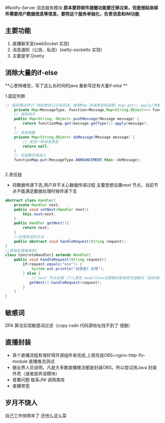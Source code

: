 #Notify-Server 消息服务模块
**原本要将邮件提醒功能要迁移过来，但是想起来邮件需要用户数据信息等信息，要将这个服务单独化，负责消息和IM功能**
## 主要功能
1. 直播聊天室(webSocket 实现)
2. 消息通知（公告、私信）(netty-socketIo 实现)
3. 主要是学习netty
## 消除大量的if-else
**心里特难受，写了这么长时间的java 重新写还有大量if-else **

1.固定判断
```java
// 固定模式的if 例如微信公众号回调，使用Map 存储类型和函数，map.get().apply(参数)，Function(参数，返回)
    private Map<MessageType, Function<Message,Map<String,Object>>> functionMap = new HashMap<>(8);
    // 调用地方
    public Map<String, Object> pushMessage(Message message) {
        return functionMap.get(message.getType()).apply(message);
    }
    // 具体函数
    private Map<String,Object> doMessage(Message message) {
        // 发送一种消息类型
        return null;
    }
    // 将函数存储进入
    functionMap.put(MessageType.ANNOUNCEMENT,this::doMessage);
    
```
2.责任链
* 将数据传递下去,用户并不关心数据传递过程 主要思想设置next 节点，当前节点不能满足数据处理时候传递下去
```java
abstract class Handler{
    private Handler next;
    public void setNext(Handler next){
        this.next=next; 
    }
    public Handler getNext(){ 
        return next; 
    }   
    //处理请求的方法
    public abstract void handleRequest(String request);       
}
//具体处理者角色1
class ConcreteHandler1 extends Handler{
    public void handleRequest(String request){
        if(request.equals("one")) {
            System.out.println("处理者1 处理");       
        } else {
            // next 节点处理（个人感觉 modelView试图解析使用责任链模式（具体源码还未看在另一仓库准备更新源码日记））
           getNext().handleRequest(request);    
        } 
    } 
}
```
## 敏感词
DFA 算法实现敏感词过滤（copy csdn 代码源地址找不到了 侵删）
## 直播封装
* 真个直播流程有很好得开源组件来完成,上周完成OBS+nginx-http-flv-module 直播推流测试
* 据业界人员说明，凡是大多数直播推流都是封装OBS，所以尝试用Java 封装外壳（或者放弃该模块）
* 首要问题 联系JNI 调用类库
* 直播带宽
## 岁月不饶人
自己工作快两年了 还他么这么菜